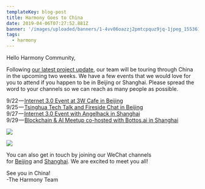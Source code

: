 ```yaml
---
templateKey: blog-post
title: Harmony Goes to China
date: 2019-04-06T07:27:52.881Z
banner: '/images/uploaded/banners/1-4vv06oazzj2pmtcpquz9jq-1jpeg_1553617128.jpeg'
tags:
  - harmony
---
```

Hello Harmony Community,

Following [our latest project update](https://medium.com/harmony-one/dear-investors-and-friends-d4dfecf5481c), our team will be touring through China in the upcoming two weeks. We have a few events that we would love for you to attend if you happen to be in Beijing or Shanghai. Please spread the word to your channels so we can reach as many people as possible.

9/22 —[ Internet 3.0 Event at 3W Cafe in Beijing](http://www.huodongxing.com/event/8457230199100)  
9/25 —[ Tsinghua Tech Talk and Fireside Chat in Beijing](https://a.xiumi.us/board/v5/3BJvV/107480180)  
9/27 —[ Internet 3.0 Event with Angelhack in Shanghai](http://www.huodongxing.com/event/1458536696200)  
9/29 — [Blockchain & AI Meetup co-hosted with Bottos.ai in Shanghai](http://www.huodongxing.com/event/4458543493200)

![](/images/uploaded/1-rriadpjhp0pz0tb0evvr2wjpeg_1553618326.jpeg)

![](/images/uploaded/1-4vv06oazzj2pmtcpquz9jq-1jpeg_1553618333.jpeg)

You can also get in touch by joining our WeChat channels for [Beijing](https://harmony.one/bj) and [Shanghai](https://harmony.one/sh). We are excited to meet you all!

See you in China!  
\-The Harmony Team
